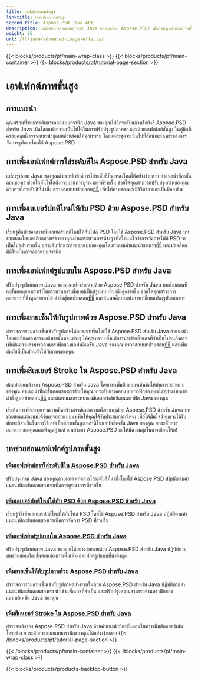 ```yaml
---
title: เอฟเฟกต์ภาพขั้นสูง
linktitle: เอฟเฟกต์ภาพขั้นสูง
second_title: Aspose.PSD Java API
description: ยกระดับการออกแบบกราฟิก Java ของคุณด้วย Aspose.PSD! เชี่ยวชาญเอฟเฟกต์ภาพขั้นสูงได้อย่างราบรื่น ตั้งแต่การไล่ระดับสีและรูปแบบไปจนถึงลายเซ็นและลายเส้น
weight: 26
url: /th/java/advanced-image-effects/
---
```


{{< blocks/products/pf/main-wrap-class >}}
{{< blocks/products/pf/main-container >}}
{{< blocks/products/pf/tutorial-page-section >}}

# เอฟเฟกต์ภาพขั้นสูง

## การแนะนำ
คุณพร้อมที่จะยกระดับการออกแบบกราฟิก Java ของคุณไปอีกระดับแล้วหรือยัง? Aspose.PSD สำหรับ Java เปิดโลกแห่งความเป็นไปได้ในการปรับปรุงรูปภาพของคุณด้วยเอฟเฟกต์ขั้นสูง ในคู่มือที่ครอบคลุมนี้ เราจะแนะนำชุดบทช่วยสอนให้คุณทราบ โดยแต่ละชุดจะเน้นไปที่ลักษณะเฉพาะของการจัดการรูปภาพโดยใช้ Aspose.PSD

## การเพิ่มเอฟเฟกต์การไล่ระดับสีใน Aspose.PSD สำหรับ Java

 แปลงรูปภาพ Java ของคุณด้วยเอฟเฟกต์การไล่ระดับสีที่น่าหลงใหลได้อย่างง่ายดาย คำแนะนำทีละขั้นตอนของเราช่วยให้มั่นใจได้ถึงกระบวนการบูรณาการที่ราบรื่น ช่วยให้คุณสามารถปรับปรุงภาพของคุณด้วยการไล่ระดับสีที่น่าทึ่ง ตรวจสอบบทช่วยสอน[ที่นี่](./add-gradient-effects/) เพื่อให้ภาพของคุณมีชีวิตชีวาและเป็นมืออาชีพ

## การเพิ่มเลเยอร์ปกติใหม่ให้กับ PSD ด้วย Aspose.PSD สำหรับ Java

เรียนรู้ศิลปะของการเพิ่มเลเยอร์ปกติใหม่ให้กับไฟล์ PSD โดยใช้ Aspose.PSD สำหรับ Java บทช่วยสอนโดยละเอียดของเราจะพาคุณผ่านกระบวนการต่างๆ เพื่อให้แน่ใจว่าการจัดการไฟล์ PSD จะเป็นไปอย่างราบรื่น ยกระดับทักษะการออกแบบของคุณโดยทำตามคำแนะนำของเรา[ที่นี่](./add-new-regular-layer/) และปลดล็อกมิติใหม่ในการออกแบบกราฟิก

## การเพิ่มเอฟเฟกต์รูปแบบใน Aspose.PSD สำหรับ Java

 ปรับปรุงรูปแบบภาพ Java ของคุณอย่างง่ายดายด้วย Aspose.PSD สำหรับ Java บทช่วยสอนทีละขั้นตอนของเราทำให้กระบวนการเพิ่มเอฟเฟ็กต์รูปแบบที่น่าดึงดูดง่ายขึ้น ช่วยให้คุณสร้างการออกแบบที่ดึงดูดสายตาได้ ดำดิ่งสู่บทช่วยสอน[ที่นี่](./add-pattern-effects/) และค้นพบศิลปะแห่งการเปลี่ยนแปลงรูปแบบภาพ

## การเพิ่มลายเซ็นให้กับรูปภาพด้วย Aspose.PSD สำหรับ Java

 สำรวจการรวมลายเซ็นเข้ากับรูปภาพได้อย่างราบรื่นโดยใช้ Aspose.PSD สำหรับ Java คำแนะนำโดยละเอียดของเราจะอธิบายขั้นตอนต่างๆ ให้คุณทราบ ตั้งแต่การนำเข้าแพ็คเกจที่จำเป็นไปจนถึงการเพิ่มขีดความสามารถด้านกราฟิกของแอปพลิเคชัน Java ของคุณ ตรวจสอบบทช่วยสอน[ที่นี่](./add-signature-to-image/) และเพิ่มสัมผัสที่เป็นส่วนตัวให้กับภาพของคุณ

## การเพิ่มสีเลเยอร์ Stroke ใน Aspose.PSD สำหรับ Java

 ปลดปล่อยพลังของ Aspose.PSD สำหรับ Java โดยการเพิ่มสีเลเยอร์เส้นขีดให้กับการออกแบบของคุณ คำแนะนำทีละขั้นตอนของเราช่วยให้คุณยกระดับการออกแบบกราฟิกของคุณได้อย่างง่ายดาย ดำดิ่งสู่บทช่วยสอน[ที่นี่](./add-stroke-layer-color/) และค้นพบผลกระทบของสีเลเยอร์เส้นขีดบนกราฟิก Java ของคุณ

เริ่มต้นการเดินทางแห่งความคิดสร้างสรรค์และความเชี่ยวชาญด้วย Aspose.PSD สำหรับ Java บทช่วยสอนแต่ละบทได้รับการออกแบบมาเพื่อให้คุณได้รับประสบการณ์ตรง เพื่อให้มั่นใจว่าคุณจะได้รับทักษะที่จำเป็นในการใช้เอฟเฟ็กต์ภาพขั้นสูงเหล่านี้ในแอปพลิเคชัน Java ของคุณ ยกระดับการออกแบบของคุณและดึงดูดผู้ชมด้วยพลังของ Aspose.PSD ขอให้มีความสุขในการเขียนโค้ด!
## บทช่วยสอนเอฟเฟกต์รูปภาพขั้นสูง
### [เพิ่มเอฟเฟกต์การไล่ระดับสีใน Aspose.PSD สำหรับ Java](./add-gradient-effects/)
ปรับปรุงภาพ Java ของคุณด้วยเอฟเฟกต์การไล่ระดับสีที่น่าทึ่งโดยใช้ Aspose.PSD ปฏิบัติตามคำแนะนำทีละขั้นตอนของเราเพื่อการบูรณาการที่ราบรื่น
### [เพิ่มเลเยอร์ปกติใหม่ให้กับ PSD ด้วย Aspose.PSD สำหรับ Java](./add-new-regular-layer/)
เรียนรู้วิธีเพิ่มเลเยอร์ปกติใหม่ให้กับไฟล์ PSD โดยใช้ Aspose.PSD สำหรับ Java ปฏิบัติตามคำแนะนำทีละขั้นตอนของเราเพื่อการจัดการ PSD ที่ราบรื่น
### [เพิ่มเอฟเฟกต์รูปแบบใน Aspose.PSD สำหรับ Java](./add-pattern-effects/)
ปรับปรุงรูปแบบภาพ Java ของคุณได้อย่างง่ายดายด้วย Aspose.PSD สำหรับ Java ปฏิบัติตามบทช่วยสอนทีละขั้นตอนของเราเพื่อเพิ่มเอฟเฟกต์รูปแบบที่น่าดึงดูด
### [เพิ่มลายเซ็นให้กับรูปภาพด้วย Aspose.PSD สำหรับ Java](./add-signature-to-image/)
สำรวจการรวมลายเซ็นเข้ากับรูปภาพอย่างราบรื่นด้วย Aspose.PSD สำหรับ Java ปฏิบัติตามคำแนะนำทีละขั้นตอนของเรา นำเข้าแพ็คเกจที่จำเป็น และปรับปรุงความสามารถด้านกราฟิกของแอปพลิเคชัน Java ของคุณ
### [เพิ่มสีเลเยอร์ Stroke ใน Aspose.PSD สำหรับ Java](./add-stroke-layer-color/)
สำรวจพลังของ Aspose.PSD สำหรับ Java ด้วยคำแนะนำทีละขั้นตอนในการเพิ่มสีเลเยอร์เส้นโครงร่าง ยกระดับการออกแบบกราฟิกของคุณได้อย่างง่ายดาย
{{< /blocks/products/pf/tutorial-page-section >}}

{{< /blocks/products/pf/main-container >}}
{{< /blocks/products/pf/main-wrap-class >}}

{{< blocks/products/products-backtop-button >}}
